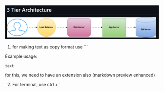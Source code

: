 ![alt text](image.png)


1. for making text as copy format use ```

Example usage:

``` (3 tilts)
text
```

for this, we need to have an extension also (markdown preview enhanced)

2. For terminal, use ctrl + `